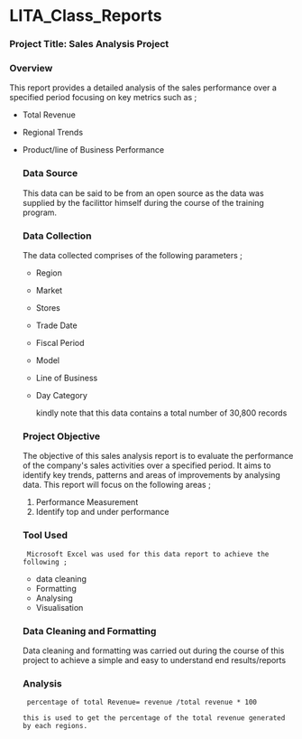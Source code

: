 # LITA_Class_Reports
### Project Title: Sales Analysis Project

### Overview
This report provides a detailed analysis of the sales performance over a specified period focusing on key metrics such as ;
- Total Revenue
- Regional Trends
- Product/line of Business Performance

  ### Data Source
  This data can be said to be from an open source as the data was supplied by the facilittor himself during the course of the training program.

  ### Data Collection
  The data collected comprises of the following parameters ;
  - Region
  - Market
  - Stores
  - Trade Date
  - Fiscal Period
  - Model
  - Line of Business
  - Day Category

    kindly note that this data contains a total number of 30,800 records

  ### Project Objective
    The objective of this sales analysis report is to evaluate the performance of the company's sales activities over a specified period. It aims to identify key trends, patterns and areas of improvements by analysing data.
    This report will focus on the following areas ;
    1. Performance Measurement
    2. Identify top and under performance
   
     ### Tool Used
       Microsoft Excel was used for this data report to achieve the following ;
  - data cleaning
  - Formatting
  - Analysing
  - Visualisation
  
    
 

  ### Data Cleaning and Formatting
  Data cleaning and formatting was carried out during the course of this project to achieve  a simple and easy to understand end results/reports

  ### Analysis
  ```Excel
   percentage of total Revenue= revenue /total revenue * 100

  this is used to get the percentage of the total revenue generated by each regions.

  

  
    
  

 
  
  
  

